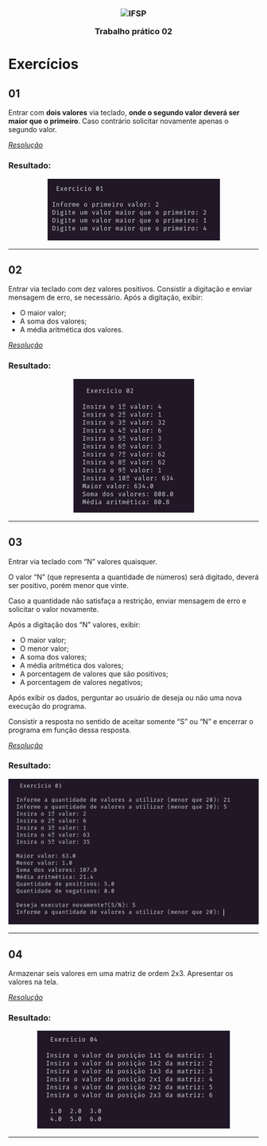 <h3 align="center">

<img width="64" alt="IFSP" src="https://avatars0.githubusercontent.com/u/62160025?s=200&v=4" />

Trabalho prático 02

</h3>

# Exercícios

## 01

Entrar com **dois valores** via teclado, **onde o segundo valor deverá ser maior que o primeiro**.
Caso contrário solicitar novamente apenas o segundo valor.

_<a href="./src/EX_01.java">Resolução</a>_

### Resultado:

<p align="center">
  <img alt="Resolução" src="./.github/images/01.png" />
</p>

<hr />

## 02

Entrar via teclado com dez valores positivos.
Consistir a digitação e enviar mensagem de erro, se necessário.
Após a digitação, exibir:

- O maior valor;
- A soma dos valores;
- A média aritmética dos valores.

_<a href="./src/EX_02.java">Resolução</a>_

### Resultado:

<p align="center">
  <img alt="Resolução" src="./.github/images/02.png" />
</p>

<hr />

## 03

Entrar via teclado com “N” valores quaisquer.

O valor “N” (que representa a quantidade de números) será digitado,
deverá ser positivo, porém menor que vinte.

Caso a quantidade não satisfaça a restrição,
enviar mensagem de erro e solicitar o valor novamente.

Após a digitação dos “N” valores, exibir:

- O maior valor;
- O menor valor;
- A soma dos valores;
- A média aritmética dos valores;
- A porcentagem de valores que são positivos;
- A porcentagem de valores negativos;

Após exibir os dados, perguntar ao usuário de deseja ou não uma nova execução do programa.

Consistir a resposta no sentido de aceitar somente “S” ou “N” e encerrar o programa em função dessa resposta.

_<a href="./src/EX_03.java">Resolução</a>_

### Resultado:

<p align="center">
  <img alt="Resolução" src="./.github/images/03.png" />
</p>

<hr />

## 04

Armazenar seis valores em uma matriz de ordem 2x3. Apresentar os valores na tela.

_<a href="./src/EX_04.java">Resolução</a>_

### Resultado:

<p align="center">
  <img alt="Resolução" src="./.github/images/04.png" />
</p>

<hr />
